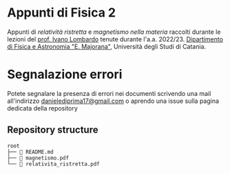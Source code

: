 # Appunti di Fisica 2
Appunti di *relatività ristretta* e *magnetismo nella materia* raccolti durante le lezioni del [prof. Ivano Lombardo](https://www.dfa.unict.it/corsi/L-30/docenti/ivano.lombardo) tenute durante l'a.a. 2022/23. [Dipartimento di Fisica e Astronomia "E. Majorana"](https://www.dfa.unict.it/), Università degli Studi di Catania.

# Segnalazione errori
Potete segnalare la presenza di errori nei documenti scrivendo una mail all'indirizzo danielediprima17@gmail.com o aprendo una issue sulla pagina dedicata della repository

## Repository structure
```
root
├── 📄 README.md
├── 📄 magnetismo.pdf
└── 📄 relativita_ristretta.pdf
```
